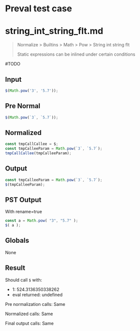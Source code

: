 # Preval test case

# string_int_string_flt.md

> Normalize > Builtins > Math > Pow > String int string flt
>
> Static expressions can be inlined under certain conditions

#TODO

## Input

`````js filename=intro
$(Math.pow('3', '5.7'));
`````

## Pre Normal


`````js filename=intro
$(Math.pow(`3`, `5.7`));
`````

## Normalized


`````js filename=intro
const tmpCallCallee = $;
const tmpCalleeParam = Math.pow(`3`, `5.7`);
tmpCallCallee(tmpCalleeParam);
`````

## Output


`````js filename=intro
const tmpCalleeParam = Math.pow(`3`, `5.7`);
$(tmpCalleeParam);
`````

## PST Output

With rename=true

`````js filename=intro
const a = Math.pow( "3", "5.7" );
$( a );
`````

## Globals

None

## Result

Should call `$` with:
 - 1: 524.3136350338262
 - eval returned: undefined

Pre normalization calls: Same

Normalized calls: Same

Final output calls: Same
